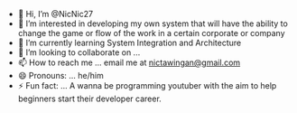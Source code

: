 - 👋 Hi, I’m @NicNic27
- 👀 I’m interested in developing my own system that will have the ability to change the game or flow of the work in a certain corporate or company
- 🌱 I’m currently learning System Integration and Architecture
- 💞️ I’m looking to collaborate on ...
- 📫 How to reach me ... email me at nictawingan@gmail.com
- 😄 Pronouns: ... he/him
- ⚡ Fun fact: ... A wanna be programming youtuber with the aim to help beginners start their developer career.

<!---
NicNic27/NicNic27 is a ✨ special ✨ repository because its `README.md` (this file) appears on your GitHub profile.
You can click the Preview link to take a look at your changes.
--->
